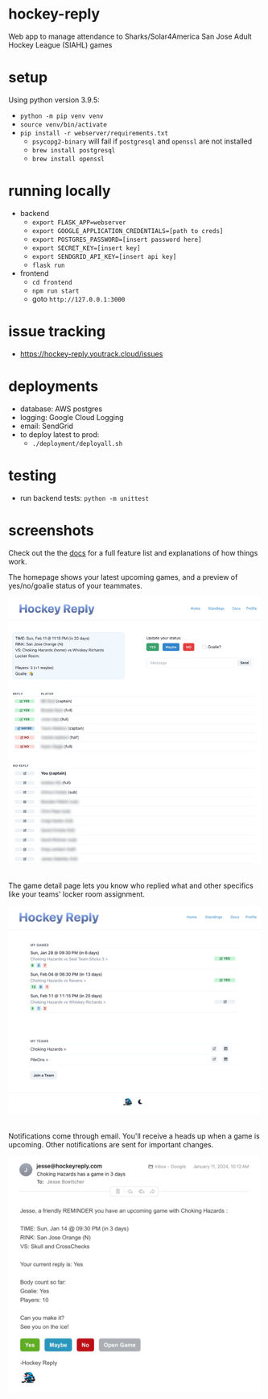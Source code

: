 # hockey-reply
Web app to manage attendance to Sharks/Solar4America San Jose Adult Hockey League (SIAHL) games

# setup
Using python version 3.9.5:
* `python -m pip venv venv`
* `source venv/bin/activate`
* `pip install -r webserver/requirements.txt`
  * `psycopg2-binary` will fail if `postgresql` and `openssl` are not installed
  * `brew install postgresql`
  * `brew install openssl`

# running locally
* backend
  * `export FLASK_APP=webserver`
  * `export GOOGLE_APPLICATION_CREDENTIALS=[path to creds]`
  * `export POSTGRES_PASSWORD=[insert password here]`
  * `export SECRET_KEY=[insert key]`
  * `export SENDGRID_API_KEY=[insert api key]`
  * `flask run`
* frontend
  * `cd frontend`
  * `npm run start`
  * goto `http://127.0.0.1:3000`

# issue tracking
* https://hockey-reply.youtrack.cloud/issues

# deployments
* database: AWS postgres
* logging: Google Cloud Logging
* email: SendGrid
* to deploy latest to prod:
  * `./deployment/deployall.sh`

# testing
* run backend tests: `python -m unittest`

# screenshots

Check out the the [docs](https://hockeyreply.com/docs) for a full feature list and explanations of how things work.

The homepage shows your latest upcoming games, and a preview of yes/no/goalie status of your teammates.
<div>
 <img src="https://github.com/jesseboettcher/hockey-reply/blob/master/frontend/public/game_details.jpg?raw=true" width="500"/>
</div> <br/>


The game detail page lets you know who replied what and other specifics like your teams' locker room assignment.
<div>
 <img src="https://github.com/jesseboettcher/hockey-reply/blob/master/frontend/public/games_list.jpg?raw=true" width="500"/>
</div> <br/>

Notifications come through email. You'll receive a heads up when a game is upcoming. Other notifications are sent for important changes.
<div>
 <img src="https://github.com/jesseboettcher/hockey-reply/blob/master/frontend/public/email_notification.jpg?raw=true" width="500"/>
</div> <br/>
